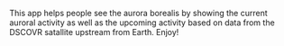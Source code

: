 This app helps people see the aurora borealis by showing the current auroral activity as well as the upcoming activity based on data from the DSCOVR satallite upstream from Earth. Enjoy!
